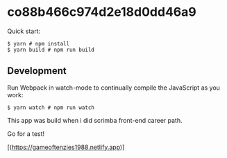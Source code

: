 # co88b466c974d2e18d0dd46a9

Quick start:

```
$ yarn # npm install
$ yarn build # npm run build
````

## Development

Run Webpack in watch-mode to continually compile the JavaScript as you work:

```
$ yarn watch # npm run watch
```

This app was build when i did scrimba front-end career path.

Go for a test!

[(https://gameoftenzies1988.netlify.app)]


